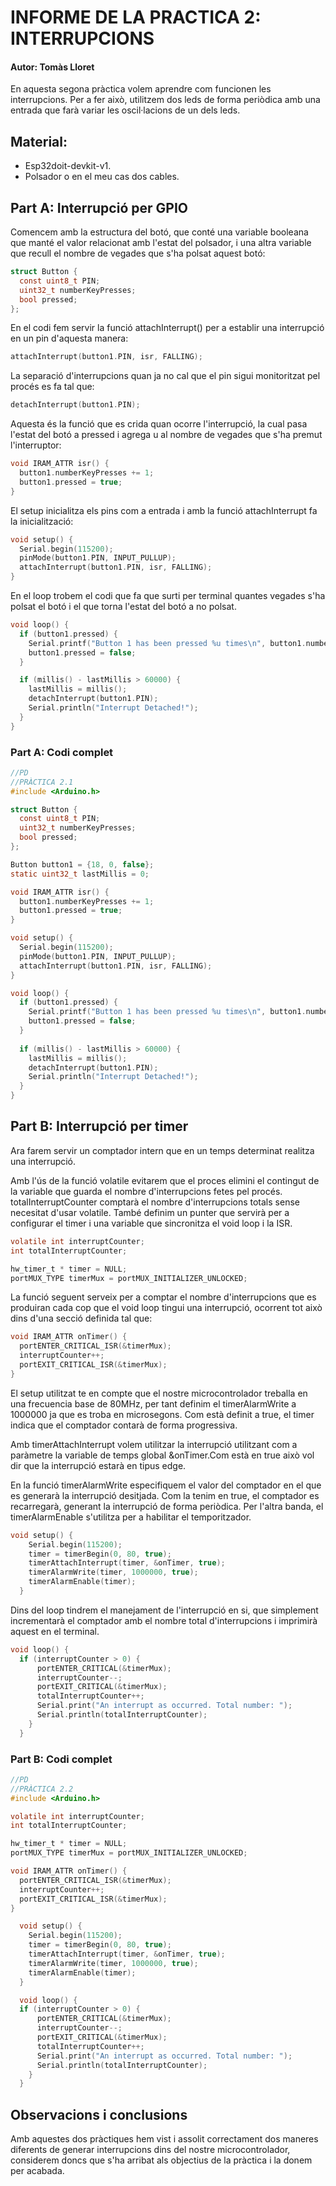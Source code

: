 # INFORME DE LA PRACTICA 2:  INTERRUPCIONS
#### Autor: Tomàs Lloret

En aquesta segona pràctica volem aprendre com funcionen les interrupcions. Per a fer això, utilitzem dos leds de forma periòdica amb una entrada que farà variar les oscil·lacions de un dels leds.

## Material:
- Esp32doit-devkit-v1.
- Polsador o en el meu cas dos cables.

## Part A: Interrupció per GPIO 

Comencem amb la estructura del botó, que conté una variable booleana que manté el valor relacionat amb l'estat del polsador, i una altra variable que recull el nombre de vegades que s'ha polsat aquest botó:
```c
struct Button {
  const uint8_t PIN;
  uint32_t numberKeyPresses;
  bool pressed;
};
```

En el codi fem servir la funció attachInterrupt() per a establir una interrupció en un pin d'aquesta manera:
```c
attachInterrupt(button1.PIN, isr, FALLING);
```
La separació d'interrupcions quan ja no cal que el pin sigui monitoritzat pel procés es fa tal que:
```c
detachInterrupt(button1.PIN);
```
Aquesta és la funció que es crida quan ocorre l'interrupció, la cual pasa l'estat del botó a pressed i agrega u al nombre de vegades que s'ha premut l'interruptor:
```c
void IRAM_ATTR isr() {
  button1.numberKeyPresses += 1;
  button1.pressed = true;
}
```

El setup inicialitza els pins com a entrada i amb la funció attachInterrupt fa la inicialització:
```c
void setup() {
  Serial.begin(115200);
  pinMode(button1.PIN, INPUT_PULLUP);
  attachInterrupt(button1.PIN, isr, FALLING);
}
```

En el loop trobem el codi que fa que surti per terminal quantes vegades s'ha polsat el botó i el que torna l'estat del botó a no polsat.
```c
void loop() {
  if (button1.pressed) {
    Serial.printf("Button 1 has been pressed %u times\n", button1.numberKeyPresses);
    button1.pressed = false;
  }

  if (millis() - lastMillis > 60000) {
    lastMillis = millis();
    detachInterrupt(button1.PIN);
    Serial.println("Interrupt Detached!");
  }
}
```

### Part A: Codi complet
```c
//PD
//PRÀCTICA 2.1
#include <Arduino.h>

struct Button {
  const uint8_t PIN;
  uint32_t numberKeyPresses;
  bool pressed;
};

Button button1 = {18, 0, false};
static uint32_t lastMillis = 0;

void IRAM_ATTR isr() {
  button1.numberKeyPresses += 1;
  button1.pressed = true;
}

void setup() {
  Serial.begin(115200);
  pinMode(button1.PIN, INPUT_PULLUP);
  attachInterrupt(button1.PIN, isr, FALLING);
}

void loop() {
  if (button1.pressed) {
    Serial.printf("Button 1 has been pressed %u times\n", button1.numberKeyPresses);
    button1.pressed = false;
  }
  
  if (millis() - lastMillis > 60000) {
    lastMillis = millis();
    detachInterrupt(button1.PIN);
    Serial.println("Interrupt Detached!");
  }
}
```

## Part B: Interrupció per timer
Ara farem servir un comptador intern que en un temps determinat realitza una interrupció.

Amb l'ús de la funció volatile evitarem que el proces elimini el contingut de la variable que guarda el nombre d'interrupcions fetes pel procés. totalInterruptCounter comptarà el nombre d'interrupcions totals sense necesitat d'usar volatile. També definim un punter que servirà per a configurar el timer i una variable que sincronitza el void loop i la ISR.
```c
volatile int interruptCounter;
int totalInterruptCounter;

hw_timer_t * timer = NULL;
portMUX_TYPE timerMux = portMUX_INITIALIZER_UNLOCKED;
```

La funció seguent serveix per a comptar el nombre d'interrupcions que es produiran cada cop que el void loop tingui una interrupció, ocorrent tot això dins d'una secció definida tal que:
```c
void IRAM_ATTR onTimer() {
  portENTER_CRITICAL_ISR(&timerMux);
  interruptCounter++;
  portEXIT_CRITICAL_ISR(&timerMux);
}
```

El setup utilitzat te en compte que el nostre microcontrolador treballa en una frecuencia base de 80MHz, per tant definim el timerAlarmWrite a 1000000 ja que es troba en microsegons. Com està definit a true, el timer indica que el comptador contarà de forma progressiva.

Amb timerAttachInterrupt volem utilitzar la interrupció utilitzant com a paràmetre la variable de temps global &onTimer.Com està en true això vol dir que la interrupció estarà en tipus edge.

En la funció timerAlarmWrite especifiquem el valor del comptador en el que es generarà la interrupció desitjada. Com la tenim en true, el comptador es recarregarà, generant la interrupció de forma periòdica. Per l'altra banda, el timerAlarmEnable s'utilitza per a habilitar el temporitzador.
```c
void setup() {
    Serial.begin(115200);
    timer = timerBegin(0, 80, true);
    timerAttachInterrupt(timer, &onTimer, true);
    timerAlarmWrite(timer, 1000000, true);
    timerAlarmEnable(timer);
  }
  ```

Dins del loop tindrem el manejament de l'interrupció en si, que simplement incrementarà el comptador amb el nombre total d'interrupcions i imprimirà aquest en el terminal.
```c
void loop() {
  if (interruptCounter > 0) {
      portENTER_CRITICAL(&timerMux);
      interruptCounter--;
      portEXIT_CRITICAL(&timerMux);
      totalInterruptCounter++;
      Serial.print("An interrupt as occurred. Total number: ");
      Serial.println(totalInterruptCounter);
    }
  }
```

### Part B: Codi complet
```c
//PD
//PRÀCTICA 2.2
#include <Arduino.h>

volatile int interruptCounter;
int totalInterruptCounter;

hw_timer_t * timer = NULL;
portMUX_TYPE timerMux = portMUX_INITIALIZER_UNLOCKED;

void IRAM_ATTR onTimer() {
  portENTER_CRITICAL_ISR(&timerMux);
  interruptCounter++;
  portEXIT_CRITICAL_ISR(&timerMux);
}

  void setup() {
    Serial.begin(115200);
    timer = timerBegin(0, 80, true);
    timerAttachInterrupt(timer, &onTimer, true);
    timerAlarmWrite(timer, 1000000, true);
    timerAlarmEnable(timer);
  }

  void loop() {
  if (interruptCounter > 0) {
      portENTER_CRITICAL(&timerMux);
      interruptCounter--;
      portEXIT_CRITICAL(&timerMux);
      totalInterruptCounter++;
      Serial.print("An interrupt as occurred. Total number: ");
      Serial.println(totalInterruptCounter);
    }
  }
```

## Observacions i conclusions
Amb aquestes dos pràctiques hem vist i assolit correctament dos maneres diferents de generar interrupcions dins del nostre microcontrolador, considerem doncs que s'ha arribat als objectius de la pràctica i la donem per acabada.
